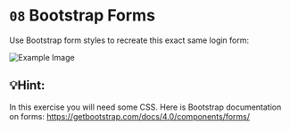 # `08` Bootstrap Forms

Use Bootstrap form styles to recreate this exact same login form:

![Example Image](https://storage.googleapis.com/replit/images/1509929123152_1b46a092784a41428bb0ea6b77147b1c.png)

## 💡Hint:
In this exercise you will need some CSS.
Here is Bootstrap documentation on forms:
https://getbootstrap.com/docs/4.0/components/forms/